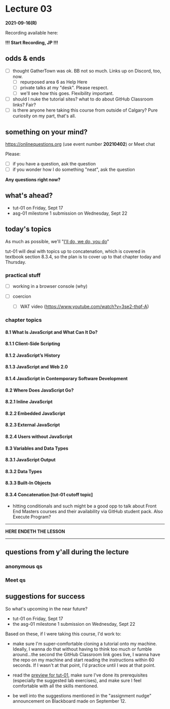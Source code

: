 # Lecture 03

**2021-09-16(R)**

Recording available here:

**!!! Start Recording, JP !!!**

## odds & ends

- [ ] thought GatherTown was ok. BB not so much. Links up on Discord, too, now.
  - [ ] repurposed area 6 as Help Here
  - [ ] private talks at my "desk". Please respect.
  - [ ] we'll see how this goes. Flexibility important.
- [ ] should I nuke the tutorial sites? what to do about GitHub Classroom links? Fair?
- [ ] is there anyone here taking this course from outside of Calgary? Pure curiosity on my part, that's all.

## something on your mind?

https://onlinequestions.org (use event number **20210402**) or Meet chat

Please:

- [ ] if you have a question, ask the question
- [ ] if you wonder how I do something "neat", ask the question

**Any questions right now?**

## what's ahead?

- tut-01 on Friday, Sept 17
- asg-01 milestone 1 submission on Wednesday, Sept 22

## today's topics

As much as possible, we'll "[I'll do, we do, you do](https://www.gcu.edu/blog/engineering-technology/how-use-i-do-we-do-you-do-teaching)"

tut-01 will deal with topics up to concatenation, which is covered in textbook section 8.3.4, so the plan is to cover up to that chapter today and Thursday.

### practical stuff

- [ ] working in a browser console (why)

- [ ] coercion
  - [ ] WAT video (https://www.youtube.com/watch?v=3se2-thqf-A)

### chapter topics

#### 8.1 What Is JavaScript and What Can It Do?

#### 8.1.1 Client-Side Scripting

#### 8.1.2 JavaScript’s History

#### 8.1.3 JavaScript and Web 2.0

#### 8.1.4 JavaScript in Contemporary Software Development

#### 8.2 Where Does JavaScript Go?

#### 8.2.1 Inline JavaScript

#### 8.2.2 Embedded JavaScript

#### 8.2.3 External JavaScript

#### 8.2.4 Users without JavaScript

#### 8.3 Variables and Data Types

#### 8.3.1 JavaScript Output

#### 8.3.2 Data Types

#### 8.3.3 Built-In Objects

#### 8.3.4 Concatenation [tut-01 cutoff topic]

- hitting conditionals and such might be a good opp to talk about Front End Masters courses and their availability via GitHub student pack. Also Execute Program?

---

**HERE ENDETH THE LESSON**

---

## questions from y'all during the lecture

### anonymous qs

### Meet qs

## suggestions for success

So what's upcoming in the near future?

- tut-01 on Friday, Sept 17
- the asg-01 milestone 1 submission on Wednesday, Sept 22

Based on these, if I were taking this course, I'd work to:

- make sure I'm super-comfortable cloning a tutorial onto my machine. Ideally, I wanna do that without having to think too much or fumble around...the second the GitHub Classroom link goes live, I wanna have the repo on my machine and start reading the instructions within 60 seconds. If I wasn't at that point, I'd practice until I _was_ at that point.

- read the [preview for tut-01](https://github.com/MRU-CSIS-3512-202104-001/tutorial-previews/blob/main/tut-01.md), make sure I've done its prerequisites (especially the suggested lab exercises), and make sure I feel comfortable with all the skills mentioned.

- be well into the suggestions mentioned in the "assignment nudge" announcement on Blackboard made on September 12.
